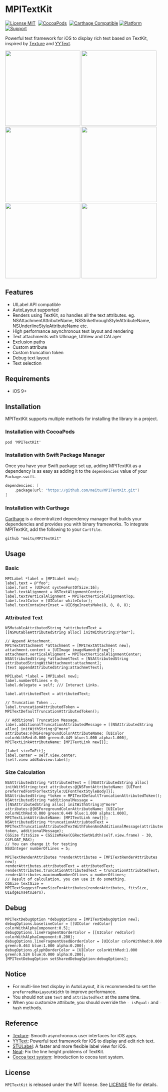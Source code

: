 # MPITextKit

[![License MIT](https://img.shields.io/badge/license-MIT-green.svg?style=flat)](https://raw.githubusercontent.com/MPITextKit/master/LICENSE)&nbsp;
[![CocoaPods](https://img.shields.io/cocoapods/v/MPITextKit.svg?style=flat)](http://cocoapods.org/pods/MPITextKit)&nbsp;
[![Carthage Compatible](https://img.shields.io/badge/Carthage-compatible-4BC51D.svg?style=flat)](https://github.com/Carthage/Carthage)
[![Platform](https://img.shields.io/cocoapods/p/MPITextKit.svg?style=flat)](http://cocoadocs.org/docsets/MPITextKit)&nbsp;
[![Support](https://img.shields.io/badge/support-iOS%209%2B%20-blue.svg?style=flat)](https://www.apple.com/nl/ios/)&nbsp;

Powerful text framework for iOS to display rich text based on TextKit, inspired by [Texture](https://github.com/texturegroup/texture) and [YYText](https://github.com/ibireme/YYText).

<p align="left">
    <img src="./Example/Screenshots/screenshot_list.png" width="240">
    <img src="./Example/Screenshots/screenshot_text_attributes.png" width="240">
    <img src="./Example/Screenshots/screenshot_text_attachment.png" width="240">
    <img src="./Example/Screenshots/screenshot_text_truncating.png" width="240">
    <img src="./Example/Screenshots/screenshot_exclusion_paths.png" width="240">
    <img src="./Example/Screenshots/screenshot_text_selection.png" width="240">
</p>

## Features

- UILabel API compatible
- AutoLayout supported
- Renders using TextKit, so handles all the text attributes. eg. NSAttachmentAttributeName, NSStrikethroughStyleAttributeName, NSUnderlineStyleAttributeName etc.
- High performance asynchronous text layout and rendering
- Text attachments with UIImage, UIView and CALayer
- Exclusion paths 
- Custom attribute 
- Custom truncation token 
- Debug text layout 
- Text selection 

## Requirements

- iOS 9+

## Installation

MPITextKit supports multiple methods for installing the library in a project.


### Installation with CocoaPods

```
pod 'MPITextKit'
```

### Installation with Swift Package Manager

Once you have your Swift package set up, adding MPITextKit as a dependency is as easy as adding it to the `dependencies` value of your `Package.swift`.

```swift
dependencies: [
    .package(url: "https://github.com/meitu/MPITextKit.git")
]
```

### Installation with Carthage

[Carthage](https://github.com/Carthage/Carthage) is a decentralized dependency manager that builds your dependencies and provides you with binary frameworks. To integrate MPITextKit, add the following to your `Cartfile`.

```ogdl
github "meitu/MPITextKit"
```

## Usage

### Basic

```objc
MPILabel *label = [MPILabel new];
label.text = @"foo";
label.font = [UIFont systemFontOfSize:16];
label.textAlignment = NSTextAlignmentCenter;
label.textVerticalAlignment = MPITextVerticalAlignmentTop;
label.textColor = [UIColor whiteColor];
label.textContainerInset = UIEdgeInsetsMake(8, 8, 8, 8);
```

### Attributed Text

```objc
NSMutableAttributedString *attributedText = [[NSMutableAttributedString alloc] initWithString:@"bar"];
    
// Append Attachment.
MPITextAttachment *attachment = [MPITextAttachment new];
attachment.content = [UIImage imageNamed:@"img"];
attachment.verticalAligment = MPITextVerticalAlignmentCenter;
NSAttributedString *attachmetText = [NSAttributedString attributedStringWithAttachment:attachment];
[text appendAttributedString:attachmetText];
    
MPILabel *label = [MPILabel new];
label.numberOfLines = 0;
label.delegate = self; /// Interact Links.

label.attributedText = attributedText;

// Truncation Token ...
label.truncationAttributedToken = MPITextDefaultTruncationAttributedToken(); 

// Additional Truncation Message.
label.additionalTruncationAttributedMessage = [[NSAttributedString alloc] initWithString:@"more" attributes:@{NSForegroundColorAttributeName: [UIColor colorWithRed:0.000 green:0.449 blue:1.000 alpha:1.000], MPITextLinkAttributeName: [MPITextLink new]}];

[label sizeToFit];
label.center = self.view.center;
[self.view addSubview:label];
```

### Size Calculation

```objc
NSAttributedString *attributedText = [[NSAttributedString alloc] initWithString:text attributes:@{NSFontAttributeName: [UIFont preferredFontForTextStyle:UIFontTextStyleBody]}];
NSAttributedString *token = MPITextDefaultTruncationAttributedToken();
NSAttributedString *additionalMessage =
[[NSAttributedString alloc] initWithString:@"more" attributes:@{NSForegroundColorAttributeName: [UIColor colorWithRed:0.000 green:0.449 blue:1.000 alpha:1.000], MPITextLinkAttributeName: [MPITextLink new]}];
NSAttributedString *truncationAttriubtedText = MPITextTruncationAttributedTextWithTokenAndAdditionalMessage(attributedText, token, additionalMessage);
CGSize fitsSize = CGSizeMake(CGRectGetWidth(self.view.frame) - 30, CGFLOAT_MAX);
// You can change it for testing
NSUInteger numberOfLines = 5;
    
MPITextRenderAttributes *renderAttributes = [MPITextRenderAttributes new];
renderAttributes.attributedText = attributedText;
renderAttributes.truncationAttributedText = truncationAttriubtedText;
renderAttributes.maximumNumberOfLines = numberOfLines;
// Result of calculation, you can use it do something.
CGSize textSize = MPITextSuggestFrameSizeForAttributes(renderAttributes, fitsSize, UIEdgeInsetsZero);
```

## Debug

```objc
MPITextDebugOption *debugOptions = [MPITextDebugOption new];
debugOptions.baselineColor = [[UIColor redColor] colorWithAlphaComponent:0.5];
debugOptions.lineFragmentBorderColor = [[UIColor redColor] colorWithAlphaComponent:0.200];
debugOptions.lineFragmentUsedBorderColor = [UIColor colorWithRed:0.000 green:0.463 blue:1.000 alpha:0.200];
debugOptions.glyphBorderColor = [UIColor colorWithRed:1.000 green:0.524 blue:0.000 alpha:0.200];
[MPITextDebugOption setSharedDebugOption:debugOptions];
```

## Notice

- For multi-line text display in AutoLayout, it is recommended to set the `preferredMaxLayoutWidth` to improve performance.
- You should not use `text` and `attributedText` at the same time.
- When you customize attribute, you should override the  `- isEqual:` and  `- hash` methods.

## Reference

- [Texture](https://github.com/texturegroup/texture): Smooth asynchronous user interfaces for iOS apps.
- [YYText](https://github.com/ibireme/YYText): Powerful text framework for iOS to display and edit rich text.
- [STULabel](https://github.com/stephan-tolksdorf/STULabel): A faster and more flexible label view for iOS.
- [Neat](https://github.com/leavez/Neat): Fix the line height problems of TextKit.
- [Cocoa text system](https://juejin.im/post/5cceef41e51d4514df42072b): Introduction to cocoa text system.

## License

`MPITextKit` is released under the MIT license. See [LICENSE](./LICENSE) file for details.








